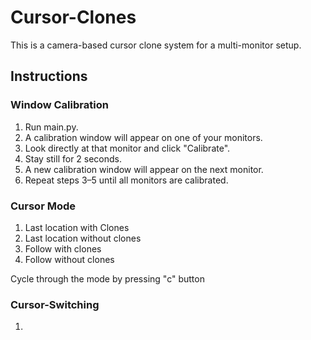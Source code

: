 # Cursor-Clones
This is a camera-based cursor clone system for a multi-monitor setup. 

## Instructions

### Window Calibration
1. Run main.py.
2. A calibration window will appear on one of your monitors.
3. Look directly at that monitor and click "Calibrate".
4. Stay still for 2 seconds.
5. A new calibration window will appear on the next monitor.
6. Repeat steps 3–5 until all monitors are calibrated.

### Cursor Mode
1. Last location with Clones
2. Last location without clones
3. Follow with clones
4. Follow without clones

Cycle through the mode by pressing "c" button

### Cursor-Switching
1. 
